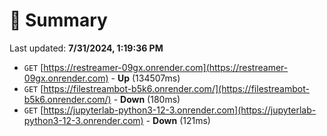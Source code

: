# 📖 Summary
Last updated: **7/31/2024, 1:19:36 PM**

- `GET` [https://restreamer-09gx.onrender.com](https://restreamer-09gx.onrender.com) - **Up** (134507ms)
- `GET` [https://filestreambot-b5k6.onrender.com/](https://filestreambot-b5k6.onrender.com/) - **Down** (180ms)
- `GET` [https://jupyterlab-python3-12-3.onrender.com](https://jupyterlab-python3-12-3.onrender.com) - **Down** (121ms)
